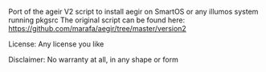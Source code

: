 Port of the ageir V2 script to install aegir on SmartOS or any illumos system running pkgsrc
The original script can be found here: https://github.com/marafa/aegir/tree/master/version2

License: Any license you like

Disclaimer: No warranty at all, in any shape or form

